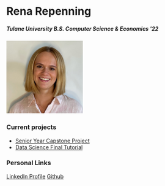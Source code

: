 # Rena Repenning

##### Tulane University B.S. Computer Science & Economics '22

<img src="rr.JPG" alt="me" width="200"/>

### Current projects
* [Senior Year Capstone Project](/VideoGameRecommender/)
* [Data Science Final Tutorial](/weplaynoladata/)

### Personal Links
[LinkedIn Profile](https://www.linkedin.com/in/renarepenning/)
[Github](https://github.com/renarepenning)


